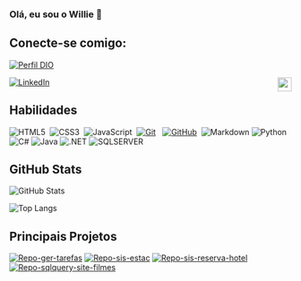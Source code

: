 ### Olá, eu sou o Willie 👋

<!--
**WillieLima/WillieLima** is a ✨ _special_ ✨ repository because its `README.md` (this file) appears on your GitHub profile.

Here are some ideas to get you started:

- 🔭 I’m currently working on ...
- 🌱 I’m currently learning ...
- 👯 I’m looking to collaborate on ...
- 🤔 I’m looking for help with ...
- 💬 Ask me about ...
- 📫 How to reach me: ...
- 😄 Pronouns: ...
- ⚡ Fun fact: ...
-->



<!-- #### Descrição sobre mim 
##### Sou formado em Análise e Desenvolvimento de Sistemas, sou um entusiasta da tecnologia, especialmente pela área do desenvolvimento de softwares e possuo conhecimento bastante intuitivo para tal, embora ainda esteja em desenvolvimento. -->



## Conecte-se comigo:
[![Perfil DIO](https://img.shields.io/badge/-Meu%20Perfil%20na%20DIO-30A3DC?style=for-the-badge)](https://web.dio.me/users/willie_lima_lvs) 

[![LinkedIn](https://img.shields.io/badge/-LinkedIn-000?style=for-the-badge&logo=linkedin&logoColor=30A3DC)](https://www.linkedin.com/in/willielima/)
<img align="right" src="https://komarev.com/ghpvc/?username=WillieLima&style=flat-square" height="25" /> &nbsp;

## Habilidades
![HTML5](https://img.shields.io/badge/HTML-000?style=for-the-badge&logo=html5&logoColor=30A3DC)&nbsp;
![CSS3](https://img.shields.io/badge/CSS3-000?style=for-the-badge&logo=css3&logoColor=E94D5F)&nbsp;
![JavaScript](https://img.shields.io/badge/JavaScript-000?style=for-the-badge&logo=javascript&logoColor=30A3DC)&nbsp;
[![Git](https://img.shields.io/badge/Git-000?style=for-the-badge&logo=git&logoColor=E94D5F)](https://git-scm.com/doc) &nbsp;
[![GitHub](https://img.shields.io/badge/GitHub-000?style=for-the-badge&logo=github&logoColor=30A3DC)](https://docs.github.com/)&nbsp;
![Markdown](https://img.shields.io/badge/Markdown-000?style=for-the-badge&logo=markdown)&nbsp;![Python](https://img.shields.io/badge/Python-000?style=for-the-badge&logo=python)&nbsp;
![C#](https://img.shields.io/badge/C%23-000?style=for-the-badge&logo=c-sharp&logoColor=823085)&nbsp;![Java](https://img.shields.io/badge/Java-000?style=for-the-badge&logo=java)
![.NET](https://img.shields.io/badge/.NET-000?style=for-the-badge&logo=.net&logoColor=823085
)
![SQLSERVER](https://img.shields.io/badge/Microsoft%20SQL%20Server-000?style=for-the-badge&logo=microsoft%20sql%20server&logoColor=white
)

## GitHub Stats
![GitHub Stats](https://github-readme-stats.vercel.app/api?username=WillieLima&theme=transparent&bg_color=000&border_color=30A3DC&show_icons=true&icon_color=30A3DC&title_color=E94D5F&text_color=FFF)

![Top Langs](https://github-readme-stats-git-masterrstaa-rickstaa.vercel.app/api/top-langs/?username=WillieLima&layout=donut&bg_color=000&border_color=30A3DC&title_color=E94D5F&text_color=FFF) 

## Principais Projetos
[![Repo-ger-tarefas](https://github-readme-stats.vercel.app/api/pin/?username=WillieLima&repo=gerenciador-de-tarefas&bg_color=000&border_color=30A3DC&show_icons=true&icon_color=30A3DC&title_color=E94D5F&text_color=FFF)](https://github.com/WillieLima/meu-projeto)
[![Repo-sis-estac](https://github-readme-stats.vercel.app/api/pin/?username=WillieLima&repo=sistema-de-estacionamento&bg_color=000&border_color=30A3DC&show_icons=true&icon_color=30A3DC&title_color=E94D5F&text_color=FFF)](https://github.com/WillieLima/meu-projeto)
[![Repo-sis-reserva-hotel](https://github-readme-stats.vercel.app/api/pin/?username=WillieLima&repo=sistema-reserva-hotel&bg_color=000&border_color=30A3DC&show_icons=true&icon_color=30A3DC&title_color=E94D5F&text_color=FFF)](https://github.com/WillieLima/meu-projeto)
[![Repo-sqlquery-site-filmes](https://github-readme-stats.vercel.app/api/pin/?username=WillieLima&repo=site-de-filmes-db&bg_color=000&border_color=30A3DC&show_icons=true&icon_color=30A3DC&title_color=E94D5F&text_color=FFF)](https://github.com/WillieLima/meu-projeto)


